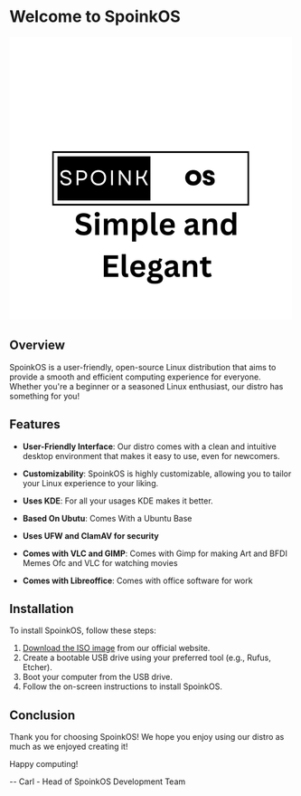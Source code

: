 
# Welcome to SpoinkOS
![Logo](https://github.com/SpoinkOSDevs/SpoinkOS/blob/main/Black%20White%20Simple%20Monochrome%20Initial%20Name%20Logo.png)
## Overview

SpoinkOS is a user-friendly, open-source Linux distribution that aims to provide a smooth and efficient computing experience for everyone. Whether you're a beginner or a seasoned Linux enthusiast, our distro has something for you! 

## Features

- **User-Friendly Interface**: Our distro comes with a clean and intuitive desktop environment that makes it easy to use, even for newcomers.

- **Customizability**: SpoinkOS is highly customizable, allowing you to tailor your Linux experience to your liking.

- **Uses KDE**: For all your usages KDE makes it better.

- **Based On Ubutu**: Comes With a Ubuntu Base

- **Uses UFW and ClamAV for security**

- **Comes with VLC and GIMP**: Comes with Gimp for making Art and BFDI Memes Ofc and VLC for watching movies

- **Comes with Libreoffice**: Comes with office software for work

## Installation

To install SpoinkOS, follow these steps:

1. [Download the ISO image](https://archive.org/details/spoink-os) from our official website.
2. Create a bootable USB drive using your preferred tool (e.g., Rufus, Etcher).
3. Boot your computer from the USB drive.
4. Follow the on-screen instructions to install SpoinkOS.

## Conclusion 

Thank you for choosing SpoinkOS! We hope you enjoy using our distro as much as we enjoyed creating it!

Happy computing!
  
\-- Carl - Head of SpoinkOS Development Team


